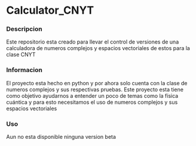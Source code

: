 # Calculator_CNYT

### Descripcion

Este repositorio esta creado para llevar el control de versiones de una calculadora de numeros complejos y espacios vectoriales de estos para la clase CNYT

### Informacion

El proyecto esta hecho en python y por ahora solo cuenta con la clase de numeros complejos y sus respectivas pruebas. Este proyecto esta tiene como objetivo
ayudarnos a entender un poco de temas como la física cuántica y para esto necesitamos el uso de numeros complejos y sus espacios vectoriales

### Uso

Aun no esta disponible ninguna version beta

